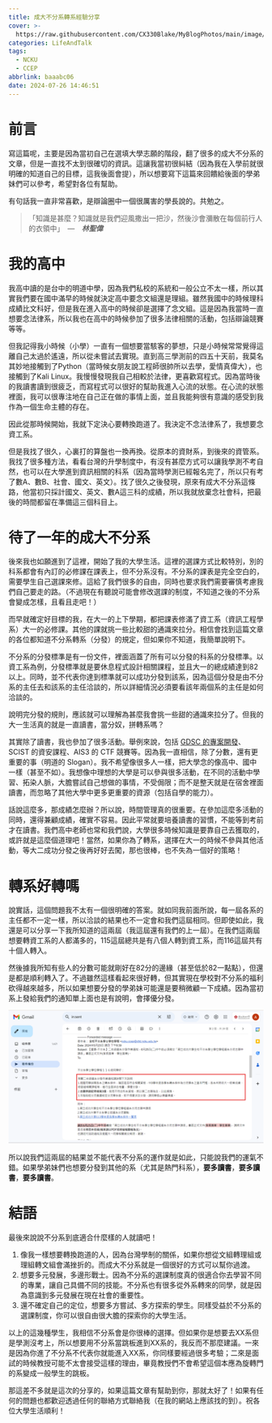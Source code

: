 ```yaml
---
title: 成大不分系轉系經驗分享
cover: >-
  https://raw.githubusercontent.com/CX330Blake/MyBlogPhotos/main/image/NCKUCCEP.jpg
categories: LifeAndTalk
tags:
  - NCKU
  - CCEP
abbrlink: baaabc06
date: 2024-07-26 14:46:51
---
```



# 前言

寫這篇呢，主要是因為當初自己在選填大學志願的階段，翻了很多的成大不分系的文章，但是一直找不太到很確切的資訊。這讓我當初很糾結（因為我在入學前就很明確的知道自己的目標，這我後面會提），所以想要寫下這篇來回饋給後面的學弟妹們可以參考，希望對各位有幫助。

有句話我一直非常喜歡，是辯論圈中一個很厲害的學長說的。共勉之。

> 「知識是甚麼？知識就是我們迎風撒出一把沙，然後沙會瀰散在每個前行人的衣領中」　—　***林聖偉***

# 我的高中

我高中讀的是台中的明道中學，因為我們私校的系統和一般公立不太一樣，所以其實我們要在國中滿早的時候就決定高中要念文組還是理組。雖然我國中的時候理科成績比文科好，但是我在進入高中的時候卻是選擇了念文組。這是因為我當時一直想要念法律系，所以我也在高中的時候參加了很多法律相關的活動，包括辯論競賽等等。

但我記得我小時候（小學）一直有一個想要當駭客的夢想，只是小時候常常覺得這離自己太過於遙遠，所以從未嘗試去實現。直到高三學測前的四五十天前，我莫名其妙地接觸到了Python（當時候女朋友說工程師很帥所以去學，愛情真偉大），也接觸到了Kali Linux。我慢慢發現我自己相較於法律，更喜歡寫程式。因為當時後的我讀書讀到很疲乏，而寫程式可以很好的幫助我進入心流的狀態。在心流的狀態裡面，我可以很專注地在自己正在做的事情上面，並且我能夠很有意識的感受到我作為一個生命主體的存在。

因此從那時候開始，我就下定決心要轉換跑道了。我決定不念法律系了，我想要念資工系。

但是我找了很久，心裏打的算盤也一換再換。從原本的資財系，到後來的資管系。我找了很多種方法，看看台灣的升學制度中，有沒有甚麼方式可以讓我學測不考自然，也可以在大學進到資訊相關的科系（因為當時學測已經報名完了，所以只有考了數A、數B、社會、國文、英文）。找了很久之後發現，原來有成大不分系這條路，他當初只採計國文、英文、數A這三科的成績，所以我就放棄念社會科，把最後的時間都留在準備這三個科目上。

# 待了一年的成大不分系

後來我也如願進到了這裡，開始了我的大學生活。這裡的選課方式比較特別，別的科系都會有內訂的必修課在課表上，但不分系沒有。不分系的課表是完全空白的，需要學生自己選課來修。這給了我們很多的自由，同時也要求我們需要審慎考慮我們自己要走的路。（不過現在有聽說可能會修改選課的制度，不知道之後的不分系會變成怎樣，且看且走吧！）

而早就確定好目標的我，在大一的上下學期，都把課表修滿了資工系（資訊工程學系）大一的必修課。其他的課就挑一些比較甜的通識來拉分。相信會找到這篇文章的各位都知道不分系轉系（分發）的規定，但如果你不知道，我簡單說明下。

不分系的分發標準是有一份文件，裡面涵蓋了所有可以分發的科系的分發標準。以資工系為例，分發標準就是要休息程式設計相關課程，並且大一的總成績達到82以上。同時，並不代表你達到標準就可以成功分發到該系，因為這個分發是由不分系的主任去和該系的主任洽談的，所以詳細情況必須要看該年兩個系的主任是如何洽談的。

說明完分發的規則，應該就可以理解為甚麼我會挑一些甜的通識來拉分了。但我的大一生活真的就是一直讀書，當分奴，拼轉系嗎？

其實除了讀書，我也參加了很多活動。舉例來說，包括 [GDSC 的專案開發](https://cx330.tw/posts/23950b86/)、SCIST 的資安課程、AIS3 的 CTF 競賽等。因為我一直相信，除了分數，還有更重要的事（明道的 Slogan）。我不希望像很多人一樣，把大學念的像高中、國中一樣（甚至不如）。我想像中理想的大學是可以參與很多活動，在不同的活動中學習、拓染人脈，大膽嘗試自己想做的事情，不受侷限；而不是整天就是在宿舍裡面讀書，而忽略了其他大學中更多更重要的資源（包括自學的能力）。

話說這麼多，那成績怎麼辦？所以說，時間管理真的很重要。在參加這麼多活動的同時，還得兼顧成績，確實不容易。因此平常就要培養讀書的習慣，不能等到考前才在讀書。我們高中老師也常和我們說，大學很多時候知識是要靠自己去獲取的，或許就是這麼個道理吧！當然，如果你為了轉系，選擇在大一的時候不參與其他活動，等大二成功分發之後再好好去闖，那也很棒，也不失為一個好的策略！

# 轉系好轉嗎

說實話，這個問題我不太有一個很明確的答案。就如同我前面所說，每一屆各系的主任都不一定一樣，所以洽談的結果也不一定會和我們這屆相同。但即使如此，我還是可以分享一下我所知道的這兩屆（我這屆還有我們的上一屆）。在我們這兩屆想要轉資工系的人都滿多的，115這屆總共是有八個人轉到資工系，而116這屆共有十個人轉入。

然後據我所知有些人的分數可能就剛好在82分的邊緣（甚至低於82一點點），但還是都是順利轉入了。不過雖然這樣看起來很好轉，但其實現在學校對不分系的福利砍得越來越多，所以如果想要分發的學弟妹可能還是要稍微顧一下成績。因為當初系上發給我們的通知單上面也是有說明，會擇優分發。

![通知信](https://raw.githubusercontent.com/CX330Blake/MyBlogPhotos/main/image/image-20240726142924421.png)

所以說我們這兩屆的結果並不能代表不分系的運作就是如此，只能說我們的運氣不錯。如果學弟妹們也想要分發到其他的系（尤其是熱門科系），**要多讀書**，**要多讀書**，**要多讀書**。

# 結語

最後來說說不分系到底適合什麼樣的人就讀吧！

1. 像我一樣想要轉換跑道的人，因為台灣學制的關係，如果你想從文組轉理組或理組轉文組會滿挫折的。而成大不分系就是一個很好的方式可以幫你過渡。
2. 想要多元發展，多邊形戰士。因為不分系的選課制度真的很適合你去學習不同的專業，讓自己具備不同的技能。不分系也有很多從外系轉來的同學，就是因為意識到多元發展在現在社會的重要性。
3. 還不確定自己的定位，想要多方嘗試、多方探索的學生。同樣受益於不分系的選課制度，你可以很自由很大膽的探索你的大學生活。

以上的這幾種學生，我相信不分系會是你很棒的選擇。但如果你是想要去XX系但是學測沒考上，所以想要用不分系當跳板進到XX系的，我反而不那麼建議。一來是因為你進了不分系不代表你就能進入XX系，你同樣要經過很多考驗；二來是面試的時候教授可能不太會接受這樣的理由，畢竟教授們不會希望這個本應為旋轉門的系變成一般學生的跳板。

那這差不多就是這次的分享的，如果這篇文章有幫助到你，那就太好了！如果有任何的問題也都歡迎透過任何的聯絡方式聯絡我（在我的網站上應該找的到）。祝各位大學生活順利！
